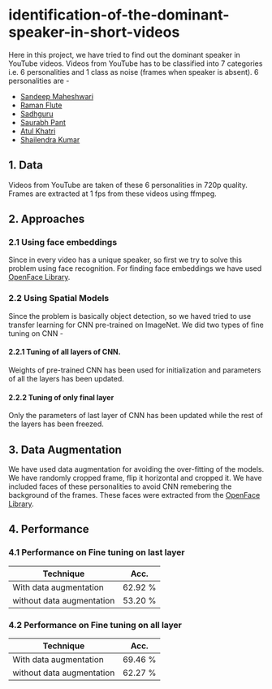 # identification-of-the-dominant-speaker-in-short-videos
Here in this project, we have tried to find out the dominant speaker in YouTube videos. Videos from YouTube has to be classified into 7 categories i.e. 
6 personalities and 1 class as noise (frames when speaker is absent). 6 personalities are -
  * [Sandeep Maheshwari](https://www.youtube.com/user/SandeepSeminars)
  * [Raman Flute](https://www.youtube.com/user/fluteraman)
  * [Sadhguru](https://www.youtube.com/user/sadhguru)
  * [Saurabh Pant](https://www.youtube.com/user/PantOnFireComedy)
  * [Atul Khatri](https://www.youtube.com/channel/UCoAkOJtcToS0piLQMO-W4uw)
  * [Shailendra Kumar](https://www.youtube.com/channel/UCc6tYtmPd-1aEtr5TCu3a8Q)
## 1. Data
  Videos from YouTube are taken of these 6 personalities in 720p quality. Frames are extracted at 1 fps from these videos using ffmpeg.
 
## 2. Approaches 
  ### 2.1 Using face embeddings
Since in every video has a unique speaker, so first we try to solve this problem using face recognition. For finding face embeddings we have 
used [OpenFace Library](https://cmusatyalab.github.io/openface/). 

 ### 2.2 Using Spatial Models
 Since the problem is basically object detection, so we haved tried to use transfer learning for CNN pre-trained on ImageNet. 
 We did two types of fine tuning on CNN -
  #### 2.2.1 Tuning of all layers of CNN.
  Weights of pre-trained CNN has been used for initialization and parameters of all the layers has been updated.
  
  #### 2.2.2 Tuning of only final layer
  Only the parameters of last layer of CNN has been updated while the rest of the layers has been freezed. 
  
  
## 3. Data Augmentation
 We have used data augmentation for avoiding the over-fitting of the models. We have randomly cropped frame, flip it horizontal and cropped it. We have included faces of these personalities to avoid CNN remebering the background of the frames. These faces were extracted from the [OpenFace Library](https://cmusatyalab.github.io/openface/). 
 
## 4. Performance
 ### 4.1 Performance on Fine tuning on last layer
  Technique                  | Acc.    |
-----------------------------|:-------:|
With data augmentation       | 62.92 % | 
without data augmentation    | 53.20 % | 

### 4.2 Performance on Fine tuning on all layer
  Technique                  | Acc.    |
-----------------------------|:-------:|
With data augmentation       | 69.46 % | 
without data augmentation    | 62.27 % | 

